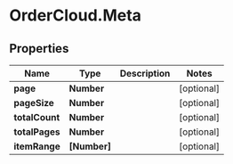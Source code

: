# OrderCloud.Meta

## Properties
Name | Type | Description | Notes
------------ | ------------- | ------------- | -------------
**page** | **Number** |  | [optional] 
**pageSize** | **Number** |  | [optional] 
**totalCount** | **Number** |  | [optional] 
**totalPages** | **Number** |  | [optional] 
**itemRange** | **[Number]** |  | [optional] 



